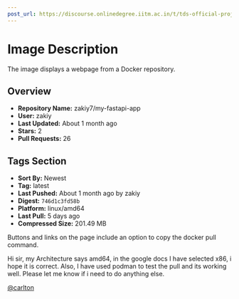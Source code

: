 ```yaml
---
post_url: https://discourse.onlinedegree.iitm.ac.in/t/tds-official-project1-discrepencies/171141/268
---
```

# Image Description

The image displays a webpage from a Docker repository. 

## Overview

- **Repository Name:** zakiy7/my-fastapi-app
- **User:** zakiy
- **Last Updated:** About 1 month ago
- **Stars:** 2
- **Pull Requests:** 26

## Tags Section

- **Sort By:** Newest
- **Tag:** latest
- **Last Pushed:** About 1 month ago by zakiy
- **Digest:** `746d1c3fd58b`
- **Platform:** linux/amd64
- **Last Pull:** 5 days ago
- **Compressed Size:** 201.49 MB

Buttons and links on the page include an option to copy the docker pull command.

  
Hi sir, my Architecture says amd64, in the google docs I have selected x86, i hope it is correct. Also, I have used podman to test the pull and its working well. Please let me know if i need to do anything else.

[@carlton](/u/carlton)